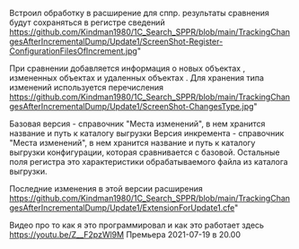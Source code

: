 Встроил обработку в расширение для сппр. 
результаты сравнения будут сохраняться в регистре сведений https://github.com/Kindman1980/1C_Search_SPPR/blob/main/TrackingChangesAfterIncrementalDump/Update1/ScreenShot-Register-ConfigurationFilesOfIncrement.jpg"

При сравнении добавляется информация о новых объектах , измененных объектах и удаленных объектах . 
Для хранения типа изменений используется перечисления https://github.com/Kindman1980/1C_Search_SPPR/blob/main/TrackingChangesAfterIncrementalDump/Update1/ScreenShot-ChangesType.jpg"


Базовая версия - справочник "Места изменений", в нем хранится название и путь к каталогу выгрузки
Версия инкремента - справочник "Места изменений", в нем хранится название и путь к каталогу выгрузки конфигурации, которая сравнивается с базовой.
Остальные поля регистра это характеристики обрабатываемого файла из каталога выгрузки.


Последние изменения в этой версии расширения https://github.com/Kindman1980/1C_Search_SPPR/blob/main/TrackingChangesAfterIncrementalDump/Update1/ExtensionForUpdate1.cfe"

Видео про то как я это программировал и как это работает здесь https://youtu.be/Z__F2pzWl9M Премьера 2021-07-19 в 20.00


